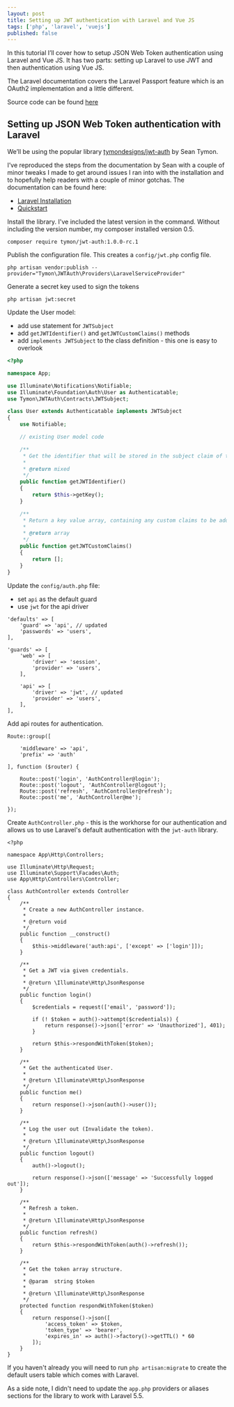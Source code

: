```yaml
---
layout: post
title: Setting up JWT authentication with Laravel and Vue JS
tags: ['php', 'laravel', 'vuejs']
published: false
---
```


In this tutorial I’ll cover how to setup JSON Web Token authentication using Laravel and Vue JS. It has two parts: setting up Laravel to use JWT and then authentication using Vue JS.

The Laravel documentation covers the Laravel Passport feature which is an OAuth2 implementation and a little different.

Source code can be found [here](https://github.com/PeterPlucinski/laravel-vue-jwt)

## Setting up JSON Web Token authentication with Laravel

We’ll be using the popular library [tymondesigns/jwt-auth](https://github.com/tymondesigns/jwt-auth) by Sean Tymon.

I’ve reproduced the steps from the documentation by Sean with a couple of minor tweaks I made to get around issues I ran into with the installation and to hopefully help readers with a couple of minor gotchas. The documentation can be found here:
* [Laravel Installation](https://jwt-auth.readthedocs.io/en/develop/laravel-installation/)
* [Quickstart](https://jwt-auth.readthedocs.io/en/develop/quick-start/)

Install the library. I've included the latest version in the command. Without including the version number, my composer installed version 0.5.

`composer require tymon/jwt-auth:1.0.0-rc.1`

Publish the configuration file. This creates a `config/jwt.php` config file.

`php artisan vendor:publish --provider="Tymon\JWTAuth\Providers\LaravelServiceProvider"`

Generate a secret key used to sign the tokens

`php artisan jwt:secret`

Update the User model:
* add use statement for `JWTSubject`
* add `getJWTIdentifier()` and `getJWTCustomClaims()` methods
* add `implements JWTSubject` to the class definition - this one is easy to overlook

```php
<?php

namespace App;

use Illuminate\Notifications\Notifiable;
use Illuminate\Foundation\Auth\User as Authenticatable;
use Tymon\JWTAuth\Contracts\JWTSubject;

class User extends Authenticatable implements JWTSubject
{
    use Notifiable;

    // existing User model code

    /**
     * Get the identifier that will be stored in the subject claim of the JWT.
     *
     * @return mixed
     */
    public function getJWTIdentifier()
    {
        return $this->getKey();
    }

    /**
     * Return a key value array, containing any custom claims to be added to the JWT.
     *
     * @return array
     */
    public function getJWTCustomClaims()
    {
        return [];
    }
}
```

Update the `config/auth.php` file:
* set `api` as the default guard
* use `jwt` for the api driver

```
'defaults' => [
    'guard' => 'api', // updated
    'passwords' => 'users',
],

'guards' => [
    'web' => [
        'driver' => 'session',
        'provider' => 'users',
    ],

    'api' => [
        'driver' => 'jwt', // updated
        'provider' => 'users',
    ],
],
```

Add api routes for authentication.

```
Route::group([

    'middleware' => 'api',
    'prefix' => 'auth'

], function ($router) {

    Route::post('login', 'AuthController@login');
    Route::post('logout', 'AuthController@logout');
    Route::post('refresh', 'AuthController@refresh');
    Route::post('me', 'AuthController@me');

});
```

Create `AuthController.php` - this is the workhorse for our authentication and allows us to use Laravel's default authentication with the `jwt-auth` library.

```
<?php

namespace App\Http\Controllers;

use Illuminate\Http\Request;
use Illuminate\Support\Facades\Auth;
use App\Http\Controllers\Controller;

class AuthController extends Controller
{
    /**
     * Create a new AuthController instance.
     *
     * @return void
     */
    public function __construct()
    {
        $this->middleware('auth:api', ['except' => ['login']]);
    }

    /**
     * Get a JWT via given credentials.
     *
     * @return \Illuminate\Http\JsonResponse
     */
    public function login()
    {
        $credentials = request(['email', 'password']);

        if (! $token = auth()->attempt($credentials)) {
            return response()->json(['error' => 'Unauthorized'], 401);
        }

        return $this->respondWithToken($token);
    }

    /**
     * Get the authenticated User.
     *
     * @return \Illuminate\Http\JsonResponse
     */
    public function me()
    {
        return response()->json(auth()->user());
    }

    /**
     * Log the user out (Invalidate the token).
     *
     * @return \Illuminate\Http\JsonResponse
     */
    public function logout()
    {
        auth()->logout();

        return response()->json(['message' => 'Successfully logged out']);
    }

    /**
     * Refresh a token.
     *
     * @return \Illuminate\Http\JsonResponse
     */
    public function refresh()
    {
        return $this->respondWithToken(auth()->refresh());
    }

    /**
     * Get the token array structure.
     *
     * @param  string $token
     *
     * @return \Illuminate\Http\JsonResponse
     */
    protected function respondWithToken($token)
    {
        return response()->json([
            'access_token' => $token,
            'token_type' => 'bearer',
            'expires_in' => auth()->factory()->getTTL() * 60
        ]);
    }
}
```

If you haven't already you will need to run `php artisan:migrate` to create the default users table which comes with Laravel.

As a side note, I didn't need to update the `app.php` providers or aliases sections for the library to work with Laravel 5.5.
